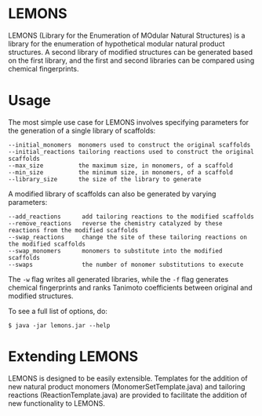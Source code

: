 # LEMONS

LEMONS (Library for the Enumeration of MOdular Natural Structures) is a library for the enumeration of hypothetical modular natural product structures. A second library of modified structures can be generated based on the first library, and the first and second libraries can be compared using chemical fingerprints. 

# Usage

The most simple use case for LEMONS involves specifying parameters for the generation of a single library of scaffolds:

``` 
--initial_monomers 	monomers used to construct the original scaffolds
--initial_reactions	tailoring reactions used to construct the original scaffolds
--max_size	    	the maximum size, in monomers, of a scaffold
--min_size	     	the minimum size, in monomers, of a scaffold
--library_size		the size of the library to generate
``` 

A modified library of scaffolds can also be generated by varying parameters:

```
--add_reactions      add tailoring reactions to the modified scaffolds
--remove_reactions   reverse the chemistry catalyzed by these reactions from the modified scaffolds
--swap_reactions     change the site of these tailoring reactions on the modified scaffolds
--swap_monomers      monomers to substitute into the modified scaffolds
--swaps              the number of monomer substitutions to execute
``` 

The `-w` flag writes all generated libraries, while the `-f` flag generates chemical fingerprints and ranks Tanimoto coefficients between original and modified structures. 

To see a full list of options, do:

```
$ java -jar lemons.jar --help
```

# Extending LEMONS

LEMONS is designed to be easily extensible. Templates for the addition of new natural product monomers (MonomerSetTemplate.java) and tailoring reactions (ReactionTemplate.java) are provided to facilitate the addition of new functionality to LEMONS. 
